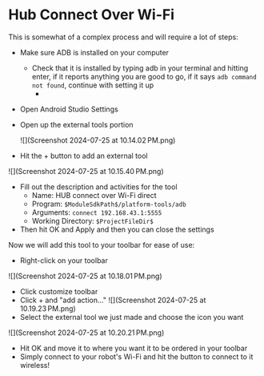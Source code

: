 # Hub Connect Over Wi-Fi

This is somewhat of a complex process and will require a lot of steps:

* Make sure ADB is installed on your computer
  * Check that it is installed by typing adb in your terminal and hitting enter, if it reports anything you are good to go, if it says `adb command not found`, continue with setting it up
    * [](https://www.xda-developers.com/install-adb-windows-macos-linux/)
* Open Android Studio Settings
* Open up the external tools portion

  ![](Screenshot 2024-07-25 at 10.14.02 PM.png)
* Hit the + button to add an external tool

![](Screenshot 2024-07-25 at 10.15.40 PM.png)

* Fill out the description and activities for the tool
  * Name: HUB connect over Wi-Fi direct
  * Program: `$ModuleSdkPath$/platform-tools/adb`
  * Arguments: `connect 192.168.43.1:5555`
  * Working Directory: `$ProjectFileDir$`
* Then hit OK and Apply and then you can close the settings

Now we will add this tool to your toolbar for ease of use:

* Right-click on your toolbar

![](Screenshot 2024-07-25 at 10.18.01 PM.png)

* Click customize toolbar
* Click + and "add action..." ![](Screenshot 2024-07-25 at 10.19.23 PM.png)
* Select the external tool we just made and choose the icon you want

![](Screenshot 2024-07-25 at 10.20.21 PM.png)

* Hit OK and move it to where you want it to be ordered in your toolbar
* Simply connect to your robot's Wi-Fi and hit the button to connect to it wireless!
